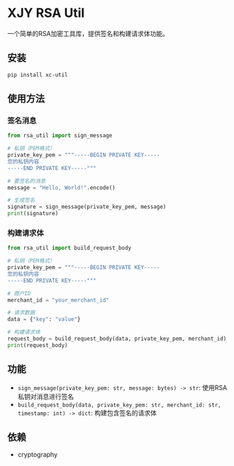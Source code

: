 # XJY RSA Util

一个简单的RSA加密工具库，提供签名和构建请求体功能。

## 安装

```bash
pip install xc-util
```

## 使用方法

### 签名消息

```python
from rsa_util import sign_message

# 私钥（PEM格式）
private_key_pem = """-----BEGIN PRIVATE KEY-----
您的私钥内容
-----END PRIVATE KEY-----"""

# 要签名的消息
message = "Hello, World!".encode()

# 生成签名
signature = sign_message(private_key_pem, message)
print(signature)
```

### 构建请求体

```python
from rsa_util import build_request_body

# 私钥（PEM格式）
private_key_pem = """-----BEGIN PRIVATE KEY-----
您的私钥内容
-----END PRIVATE KEY-----"""

# 商户ID
merchant_id = "your_merchant_id"

# 请求数据
data = {"key": "value"}

# 构建请求体
request_body = build_request_body(data, private_key_pem, merchant_id)
print(request_body)
```

## 功能

- `sign_message(private_key_pem: str, message: bytes) -> str`: 使用RSA私钥对消息进行签名
- `build_request_body(data, private_key_pem: str, merchant_id: str, timestamp: int) -> dict`: 构建包含签名的请求体

## 依赖

- cryptography